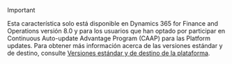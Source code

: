 > [!IMPORTANT]
> Esta característica solo está disponible en Dynamics 365 for Finance and Operations versión 8.0 y para los usuarios que han optado por participar en Continuous Auto-update Advantage Program (CAAP) para las Platform updates. Para obtener más información acerca de las versiones estándar y de destino, consulte [Versiones estándar y de destino de la plataforma](../../fin-and-ops/get-started/public-preview-releases.md).

